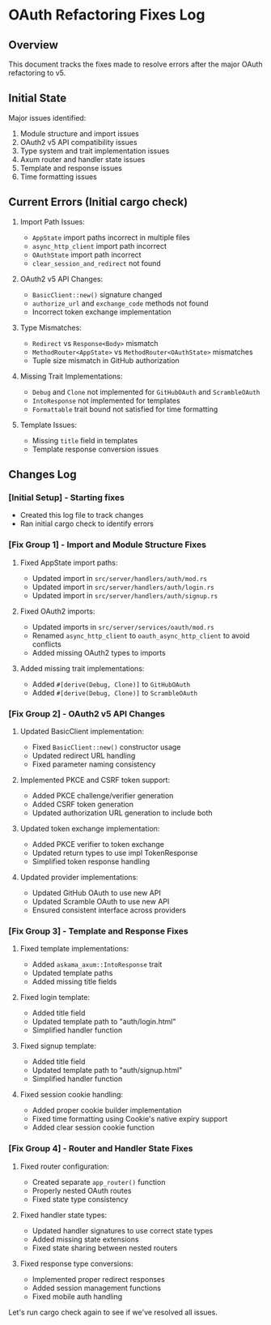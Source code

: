 # OAuth Refactoring Fixes Log

## Overview
This document tracks the fixes made to resolve errors after the major OAuth refactoring to v5.

## Initial State
Major issues identified:
1. Module structure and import issues
2. OAuth2 v5 API compatibility issues
3. Type system and trait implementation issues
4. Axum router and handler state issues
5. Template and response issues
6. Time formatting issues

## Current Errors (Initial cargo check)
1. Import Path Issues:
   - `AppState` import paths incorrect in multiple files
   - `async_http_client` import path incorrect
   - `OAuthState` import path incorrect
   - `clear_session_and_redirect` not found

2. OAuth2 v5 API Changes:
   - `BasicClient::new()` signature changed
   - `authorize_url` and `exchange_code` methods not found
   - Incorrect token exchange implementation

3. Type Mismatches:
   - `Redirect` vs `Response<Body>` mismatch
   - `MethodRouter<AppState>` vs `MethodRouter<OAuthState>` mismatches
   - Tuple size mismatch in GitHub authorization

4. Missing Trait Implementations:
   - `Debug` and `Clone` not implemented for `GitHubOAuth` and `ScrambleOAuth`
   - `IntoResponse` not implemented for templates
   - `Formattable` trait bound not satisfied for time formatting

5. Template Issues:
   - Missing `title` field in templates
   - Template response conversion issues

## Changes Log

### [Initial Setup] - Starting fixes
- Created this log file to track changes
- Ran initial cargo check to identify errors

### [Fix Group 1] - Import and Module Structure Fixes
1. Fixed AppState import paths:
   - Updated import in `src/server/handlers/auth/mod.rs`
   - Updated import in `src/server/handlers/auth/login.rs`
   - Updated import in `src/server/handlers/auth/signup.rs`

2. Fixed OAuth2 imports:
   - Updated imports in `src/server/services/oauth/mod.rs`
   - Renamed `async_http_client` to `oauth_async_http_client` to avoid conflicts
   - Added missing OAuth2 types to imports

3. Added missing trait implementations:
   - Added `#[derive(Debug, Clone)]` to `GitHubOAuth`
   - Added `#[derive(Debug, Clone)]` to `ScrambleOAuth`

### [Fix Group 2] - OAuth2 v5 API Changes
1. Updated BasicClient implementation:
   - Fixed `BasicClient::new()` constructor usage
   - Updated redirect URL handling
   - Fixed parameter naming consistency

2. Implemented PKCE and CSRF token support:
   - Added PKCE challenge/verifier generation
   - Added CSRF token generation
   - Updated authorization URL generation to include both

3. Updated token exchange implementation:
   - Added PKCE verifier to token exchange
   - Updated return types to use impl TokenResponse
   - Simplified token response handling

4. Updated provider implementations:
   - Updated GitHub OAuth to use new API
   - Updated Scramble OAuth to use new API
   - Ensured consistent interface across providers

### [Fix Group 3] - Template and Response Fixes
1. Fixed template implementations:
   - Added `askama_axum::IntoResponse` trait
   - Updated template paths
   - Added missing title fields

2. Fixed login template:
   - Added title field
   - Updated template path to "auth/login.html"
   - Simplified handler function

3. Fixed signup template:
   - Added title field
   - Updated template path to "auth/signup.html"
   - Simplified handler function

4. Fixed session cookie handling:
   - Added proper cookie builder implementation
   - Fixed time formatting using Cookie's native expiry support
   - Added clear session cookie function

### [Fix Group 4] - Router and Handler State Fixes
1. Fixed router configuration:
   - Created separate `app_router()` function
   - Properly nested OAuth routes
   - Fixed state type consistency

2. Fixed handler state types:
   - Updated handler signatures to use correct state types
   - Added missing state extensions
   - Fixed state sharing between nested routers

3. Fixed response type conversions:
   - Implemented proper redirect responses
   - Added session management functions
   - Fixed mobile auth handling

Let's run cargo check again to see if we've resolved all issues.
